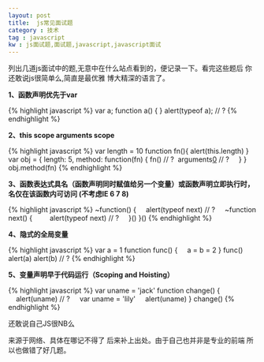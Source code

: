 ```yaml
---
layout: post
title:  js常见面试题
category : 技术
tag : javascript
kw : js面试题,面试题,javascript,javascript面试
---
```



列出几道js面试中的题,无意中在什么站点看到的，便记录一下。看完这些题后 你还敢说js很简单么,简直是最优雅 博大精深的语言了。

**1、函数声明优先于var**

 {% highlight javascript %}
	var a;
	function a() { 
	}
	alert(typeof a); // ?
 {% endhighlight %}

**2、this scope  arguments scope**

 {% highlight javascript %}
		var length = 10
		function fn(){
			alert(this.length)
		}
		var obj = {
			length: 5,
			method: function(fn) {
				fn() // ?
			    arguments[0]() // ?
		    }
		}
		obj.method(fn)
 {% endhighlight %}


**3、函数表达式具名（函数声明同时赋值给另一个变量）或函数声明立即执行时，名仅在该函数内可访问 (不考虑IE 6 7 8)**

 {% highlight javascript %}
	~function() {
	    alert(typeof next) // ?
	    ~function next() {
	        alert(typeof next) // ?
	    }()
	}()
 {% endhighlight %}


**4、隐式的全局变量**

 {% highlight javascript %}
	var a = 1
	function func() {
	    a = b = 2
	}
	func()
	alert(a)
	alert(b) // ?
 {% endhighlight %}

**5、变量声明早于代码运行（Scoping and Hoisting）**

 {% highlight javascript %}
	var uname = 'jack'
	function change() {
	    alert(uname) // ?
	    var uname = 'lily'
	    alert(uname)
	}
	change()
 {% endhighlight %}


还敢说自己JS很NB么

来源于网络、具体在哪记不得了 后来补上出处。由于自己也并非是专业的前端 所以也做错了好几题。